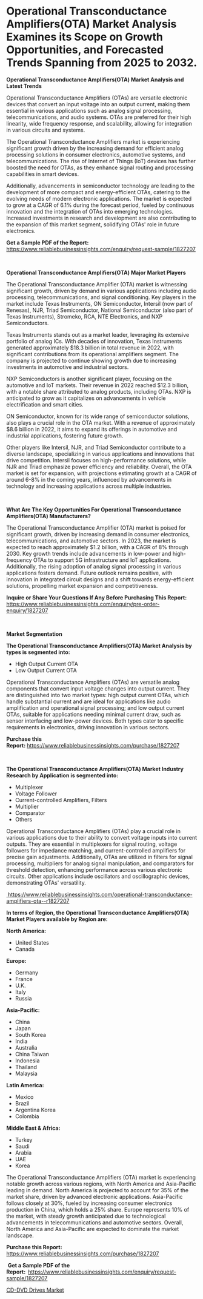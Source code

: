 <p><h1>Operational Transconductance Amplifiers(OTA) Market Analysis Examines its Scope on Growth Opportunities, and Forecasted Trends Spanning from 2025 to 2032.</h1></p><p><strong>Operational Transconductance Amplifiers(OTA) Market Analysis and Latest Trends</strong></p>
<p><p>Operational Transconductance Amplifiers (OTAs) are versatile electronic devices that convert an input voltage into an output current, making them essential in various applications such as analog signal processing, telecommunications, and audio systems. OTAs are preferred for their high linearity, wide frequency response, and scalability, allowing for integration in various circuits and systems.</p><p>The Operational Transconductance Amplifiers market is experiencing significant growth driven by the increasing demand for efficient analog processing solutions in consumer electronics, automotive systems, and telecommunications. The rise of Internet of Things (IoT) devices has further boosted the need for OTAs, as they enhance signal routing and processing capabilities in smart devices. </p><p>Additionally, advancements in semiconductor technology are leading to the development of more compact and energy-efficient OTAs, catering to the evolving needs of modern electronic applications. The market is expected to grow at a CAGR of 6.1% during the forecast period, fueled by continuous innovation and the integration of OTAs into emerging technologies. Increased investments in research and development are also contributing to the expansion of this market segment, solidifying OTAs' role in future electronics.</p></p>
<p><strong>Get a Sample PDF of the Report:&nbsp;</strong> <a href="https://www.reliablebusinessinsights.com/enquiry/request-sample/1827207?utm_campaign=3035&utm_medium=2&utm_source=Github&utm_content=ia&utm_term=06042025&utm_id=operational-transconductance-amplifiersota">https://www.reliablebusinessinsights.com/enquiry/request-sample/1827207</a></p>
<p>&nbsp;</p>
<p><strong>Operational Transconductance Amplifiers(OTA) Major Market Players</strong></p>
<p><p>The Operational Transconductance Amplifier (OTA) market is witnessing significant growth, driven by demand in various applications including audio processing, telecommunications, and signal conditioning. Key players in the market include Texas Instruments, ON Semiconductor, Intersil (now part of Renesas), NJR, Triad Semiconductor, National Semiconductor (also part of Texas Instruments), Stromeko, RCA, NTE Electronics, and NXP Semiconductors.</p><p>Texas Instruments stands out as a market leader, leveraging its extensive portfolio of analog ICs. With decades of innovation, Texas Instruments generated approximately $18.3 billion in total revenue in 2022, with significant contributions from its operational amplifiers segment. The company is projected to continue showing growth due to increasing investments in automotive and industrial sectors.</p><p>NXP Semiconductors is another significant player, focusing on the automotive and IoT markets. Their revenue in 2022 reached $12.3 billion, with a notable share attributed to analog products, including OTAs. NXP is anticipated to grow as it capitalizes on advancements in vehicle electrification and smart cities.</p><p>ON Semiconductor, known for its wide range of semiconductor solutions, also plays a crucial role in the OTA market. With a revenue of approximately $8.6 billion in 2022, it aims to expand its offerings in automotive and industrial applications, fostering future growth.</p><p>Other players like Intersil, NJR, and Triad Semiconductor contribute to a diverse landscape, specializing in various applications and innovations that drive competition. Intersil focuses on high-performance solutions, while NJR and Triad emphasize power efficiency and reliability. Overall, the OTA market is set for expansion, with projections estimating growth at a CAGR of around 6-8% in the coming years, influenced by advancements in technology and increasing applications across multiple industries.</p></p>
<p>&nbsp;</p>
<p><strong>What Are The Key Opportunities For Operational Transconductance Amplifiers(OTA) Manufacturers?</strong></p>
<p><p>The Operational Transconductance Amplifier (OTA) market is poised for significant growth, driven by increasing demand in consumer electronics, telecommunications, and automotive sectors. In 2023, the market is expected to reach approximately $1.2 billion, with a CAGR of 8% through 2030. Key growth trends include advancements in low-power and high-frequency OTAs to support 5G infrastructure and IoT applications. Additionally, the rising adoption of analog signal processing in various applications fosters demand. Future outlook remains positive, with innovation in integrated circuit designs and a shift towards energy-efficient solutions, propelling market expansion and competitiveness.</p></p>
<p><strong>Inquire or Share Your Questions If Any Before Purchasing This Report:</strong> <a href="https://www.reliablebusinessinsights.com/enquiry/pre-order-enquiry/1827207?utm_campaign=3035&utm_medium=2&utm_source=Github&utm_content=ia&utm_term=06042025&utm_id=operational-transconductance-amplifiersota">https://www.reliablebusinessinsights.com/enquiry/pre-order-enquiry/1827207</a></p>
<p>&nbsp;</p>
<p><strong>Market Segmentation</strong></p>
<p><strong>The Operational Transconductance Amplifiers(OTA) Market Analysis by types is segmented into:</strong></p>
<p><ul><li>High Output Current OTA</li><li>Low Output Current OTA</li></ul></p>
<p><p>Operational Transconductance Amplifiers (OTAs) are versatile analog components that convert input voltage changes into output current. They are distinguished into two market types: high output current OTAs, which handle substantial current and are ideal for applications like audio amplification and operational signal processing; and low output current OTAs, suitable for applications needing minimal current draw, such as sensor interfacing and low-power devices. Both types cater to specific requirements in electronics, driving innovation in various sectors.</p></p>
<p><strong>Purchase this Report:&nbsp;</strong><a href="https://www.reliablebusinessinsights.com/purchase/1827207?utm_campaign=3035&utm_medium=2&utm_source=Github&utm_content=ia&utm_term=06042025&utm_id=operational-transconductance-amplifiersota">https://www.reliablebusinessinsights.com/purchase/1827207</a></p>
<p>&nbsp;</p>
<p><strong>The Operational Transconductance Amplifiers(OTA) Market Industry Research by Application is segmented into:</strong></p>
<p><ul><li>Multiplexer</li><li>Voltage Follower</li><li>Current-controlled Amplifiers, Filters</li><li>Multiplier</li><li>Comparator</li><li>Others</li></ul></p>
<p><p>Operational Transconductance Amplifiers (OTAs) play a crucial role in various applications due to their ability to convert voltage inputs into current outputs. They are essential in multiplexers for signal routing, voltage followers for impedance matching, and current-controlled amplifiers for precise gain adjustments. Additionally, OTAs are utilized in filters for signal processing, multipliers for analog signal manipulation, and comparators for threshold detection, enhancing performance across various electronic circuits. Other applications include oscillators and oscillographic devices, demonstrating OTAs' versatility.</p></p>
<p><a href="https://www.reliablebusinessinsights.com/operational-transconductance-amplifiers-ota--r1827207?utm_campaign=3035&utm_medium=2&utm_source=Github&utm_content=ia&utm_term=06042025&utm_id=operational-transconductance-amplifiersota">&nbsp;https://www.reliablebusinessinsights.com/operational-transconductance-amplifiers-ota--r1827207</a></p>
<p><strong>In terms of Region, the Operational Transconductance Amplifiers(OTA) Market Players available by Region are:</strong></p>
<p>
    <p> <strong> North America: </strong>
        <ul>
            <li>United States</li>
            <li>Canada</li>
        </ul>
        </p> 
    <p> <strong> Europe: </strong>
        <ul>
            <li>Germany</li>
            <li>France</li>
            <li>U.K.</li>
            <li>Italy</li>
            <li>Russia</li>
        </ul>
        </p> 
    <p> <strong> Asia-Pacific: </strong>
        <ul>
            <li>China</li>
            <li>Japan</li>
            <li>South Korea</li>
            <li>India</li>
            <li>Australia</li>
            <li>China Taiwan</li>
            <li>Indonesia</li>
            <li>Thailand</li>
            <li>Malaysia</li>
        </ul>
        </p> 
    <p> <strong> Latin America: </strong>
        <ul>
            <li>Mexico</li>
            <li>Brazil</li>
            <li>Argentina Korea</li>
            <li>Colombia</li>
        </ul>
        </p> 
    <p> <strong> Middle East & Africa: </strong>
        <ul>
            <li>Turkey</li>
            <li>Saudi</li>
            <li>Arabia</li>
            <li>UAE</li>
            <li>Korea</li>
        </ul>
    </p>
    </p>
<p><p>The Operational Transconductance Amplifiers (OTA) market is experiencing notable growth across various regions, with North America and Asia-Pacific leading in demand. North America is projected to account for 35% of the market share, driven by advanced electronic applications. Asia-Pacific follows closely at 30%, fueled by increasing consumer electronics production in China, which holds a 25% share. Europe represents 10% of the market, with steady growth anticipated due to technological advancements in telecommunications and automotive sectors. Overall, North America and Asia-Pacific are expected to dominate the market landscape.</p></p>
<p><strong>Purchase this Report: </strong><a href="https://www.reliablebusinessinsights.com/purchase/1827207?utm_campaign=3035&utm_medium=2&utm_source=Github&utm_content=ia&utm_term=06042025&utm_id=operational-transconductance-amplifiersota">https://www.reliablebusinessinsights.com/purchase/1827207</a></p>
<p>&nbsp;<strong>Get a Sample PDF of the Report:&nbsp;&nbsp;</strong><a href="https://www.reliablebusinessinsights.com/enquiry/request-sample/1827207?utm_campaign=3035&utm_medium=2&utm_source=Github&utm_content=ia&utm_term=06042025&utm_id=operational-transconductance-amplifiersota">https://www.reliablebusinessinsights.com/enquiry/request-sample/1827207</a></p>
<p><strong></strong></p>
<p><p><a href="https://github.com/beroxiluwaya/Market-Research-Report-List-1/blob/main/cd-dvd-drives-market.md?utm_campaign=3035&utm_medium=2&utm_source=Github&utm_content=ia&utm_term=06042025&utm_id=operational-transconductance-amplifiersota">CD-DVD Drives Market</a></p></p>